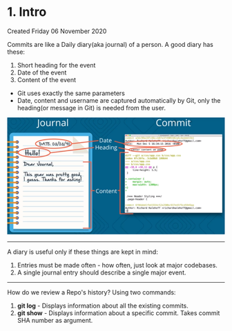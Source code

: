 # 1. Intro
Created Friday 06 November 2020

Commits are like a Daily diary(aka journal) of a person.
A good diary has these:

1. Short heading for the event
2. Date of the event
3. Content of the event


* Git uses exactly the same parameters
* Date, content  and username are captured automatically by Git, only the heading(or message in Git) is needed from the user.

![](./1._Intro/pasted_image.png)

*****

A diary is useful only if these things are kept in mind:

1. Entries must be made often - how often, just look at major codebases.
2. A single journal entry should describe a single major event.


*****

How do we review a Repo's history?
Using two commands:

1. **git log** - Displays information about all the existing commits.
2. **git show** - Displays information about a specific commit. Takes commit SHA number as argument.



